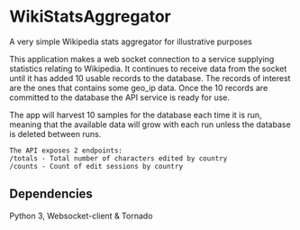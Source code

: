 # WikiStatsAggregator
A very simple Wikipedia stats aggregator for illustrative purposes

This application makes a web socket connection to a service supplying
statistics relating to Wikipedia.  It continues to receive data
from the socket until it has added 10 usable records to the database.
The records of interest are the ones that contains some geo_ip data.
Once the 10 records are committed to the database the API service
is ready for use.

The app will harvest 10 samples for the database
each time it is run, meaning that the available data will grow with
each run unless the database is deleted between runs.

    The API exposes 2 endpoints:
    /totals - Total number of characters edited by country
    /counts - Count of edit sessions by country

Dependencies
------------
Python 3, Websocket-client & Tornado 